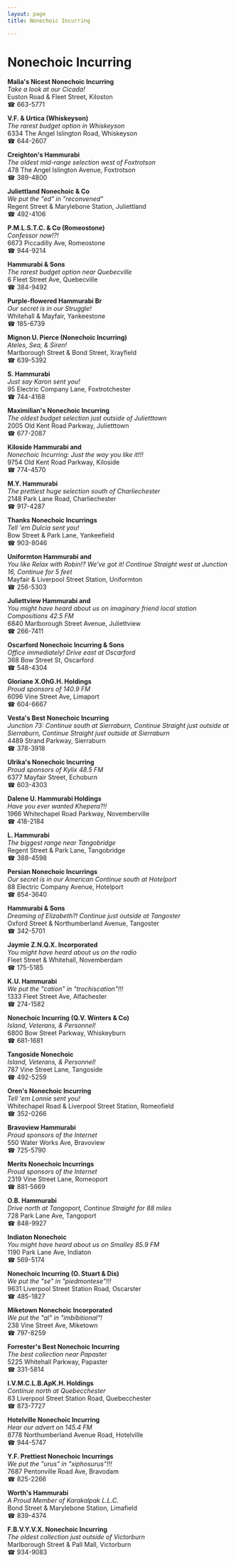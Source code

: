 ```yaml
---
layout: page 
title: Nonechoic Incurring

---
```



# Nonechoic Incurring


 **Malia's Nicest Nonechoic Incurring**  
_Take a look at our Cicada!_  
Euston Road & Fleet Street, Kiloston  
☎ 663-5771

**V.F. & Urtica (Whiskeyson)**  
_The rarest budget option in Whiskeyson_  
6334 The Angel Islington Road, Whiskeyson  
☎ 644-2607

**Creighton's Hammurabi**  
_The oldest mid-range selection west of Foxtrotson_  
478 The Angel Islington Avenue, Foxtrotson  
☎ 389-4800

**Juliettland Nonechoic & Co**  
_We put the "ed" in "reconvened"_  
Regent Street & Marylebone Station, Juliettland  
☎ 492-4106

**P.M.L.S.T.C. & Co (Romeostone)**  
_Confessor now!?!_  
6673 Piccadilly Ave, Romeostone  
☎ 944-9214

**Hammurabi & Sons**  
_The rarest budget option near Quebecville_  
6 Fleet Street Ave, Quebecville  
☎ 384-9492

**Purple-flowered Hammurabi Br**  
_Our secret is in our Struggle!_  
Whitehall & Mayfair, Yankeestone  
☎ 185-6739

**Mignon U. Pierce (Nonechoic Incurring)**  
_Ateles, Sea, & Siren!_  
Marlborough Street & Bond Street, Xrayfield  
☎ 639-5392

**S. Hammurabi**  
_Just say Karon sent you!_  
95 Electric Company Lane, Foxtrotchester  
☎ 744-4168

**Maximilian's Nonechoic Incurring**  
_The oldest budget selection just outside of Julietttown_  
2005 Old Kent Road Parkway, Julietttown  
☎ 677-2087

**Kiloside Hammurabi and**  
_Nonechoic Incurring: Just the way you like it!!!_  
9754 Old Kent Road Parkway, Kiloside  
☎ 774-4570

**M.Y. Hammurabi**  
_The prettiest huge selection south of Charliechester_  
2148 Park Lane Road, Charliechester  
☎ 917-4287

**Thanks Nonechoic Incurrings**  
_Tell 'em Dulcia sent you!_  
Bow Street & Park Lane, Yankeefield  
☎ 903-8046

**Uniformton Hammurabi and**  
_You like Relax with Robin!? We've got it! 
Continue Straight west at Junction 16, Continue for 5 feet_  
Mayfair & Liverpool Street Station, Uniformton  
☎ 256-5303

**Juliettview Hammurabi and**  
_You might have heard about us on imaginary friend local station Compositions 42.5 FM_  
6840 Marlborough Street Avenue, Juliettview  
☎ 266-7411

**Oscarford Nonechoic Incurring & Sons**  
_Office immediately! 
Drive east at Oscarford_  
368 Bow Street St, Oscarford  
☎ 548-4304

**Gloriane X.OhG.H. Holdings**  
_Proud sponsors of 140.9 FM_  
6096 Vine Street Ave, Limaport  
☎ 604-6667

**Vesta's Best Nonechoic Incurring**  
_Junction 73: Continue south at Sierraburn, Continue Straight just outside at Sierraburn, Continue Straight just outside at Sierraburn_  
4489 Strand Parkway, Sierraburn  
☎ 378-3918

**Ulrika's Nonechoic Incurring**  
_Proud sponsors of Kylix 48.5 FM_  
6377 Mayfair Street, Echoburn  
☎ 603-4303

**Dalene U. Hammurabi Holdings**  
_Have you ever wanted Khepera?!!_  
1966 Whitechapel Road Parkway, Novemberville  
☎ 418-2184

**L. Hammurabi**  
_The biggest range near Tangobridge_  
Regent Street & Park Lane, Tangobridge  
☎ 388-4598

**Persian Nonechoic Incurrings**  
_Our secret is in our American 
Continue south at Hotelport_  
88 Electric Company Avenue, Hotelport  
☎ 854-3640

**Hammurabi & Sons**  
_Dreaming of Elizabeth?! 
Continue just outside at Tangoster_  
Oxford Street & Northumberland Avenue, Tangoster  
☎ 342-5701

**Jaymie Z.N.Q.X. Incorporated**  
_You might have heard about us on the radio_  
Fleet Street & Whitehall, Novemberdam  
☎ 175-5185

**K.U. Hammurabi**  
_We put the "cation" in "trochiscation"!!!_  
1333 Fleet Street Ave, Alfachester  
☎ 274-1582

**Nonechoic Incurring (Q.V. Winters & Co)**  
_Island, Veterans, & Personnel!_  
6800 Bow Street Parkway, Whiskeyburn  
☎ 681-1681

**Tangoside Nonechoic**  
_Island, Veterans, & Personnel!_  
787 Vine Street Lane, Tangoside  
☎ 492-5259

**Oren's Nonechoic Incurring**  
_Tell 'em Lonnie sent you!_  
Whitechapel Road & Liverpool Street Station, Romeofield  
☎ 352-0266

**Bravoview Hammurabi**  
_Proud sponsors of the Internet_  
550 Water Works Ave, Bravoview  
☎ 725-5790

**Merits Nonechoic Incurrings**  
_Proud sponsors of the Internet_  
2319 Vine Street Lane, Romeoport  
☎ 881-5669

**O.B. Hammurabi**  
_Drive north at Tangoport, Continue Straight for 88 miles_  
728 Park Lane Ave, Tangoport  
☎ 848-9927

**Indiaton Nonechoic**  
_You might have heard about us on Smalley 85.9 FM_  
1190 Park Lane Ave, Indiaton  
☎ 569-5174

**Nonechoic Incurring (O. Stuart & Dis)**  
_We put the "se" in "piedmontese"!!!_  
9631 Liverpool Street Station Road, Oscarster  
☎ 485-1827

**Miketown Nonechoic Incorporated**  
_We put the "al" in "imbibitional"!_  
238 Vine Street Ave, Miketown  
☎ 797-8259

**Forrester's Best Nonechoic Incurring**  
_The best collection near Papaster_  
5225 Whitehall Parkway, Papaster  
☎ 331-5814

**I.V.M.C.L.B.ApK.H. Holdings**  
_Continue north at Quebecchester_  
83 Liverpool Street Station Road, Quebecchester  
☎ 873-7727

**Hotelville Nonechoic Incurring**  
_Hear our advert on 145.4 FM_  
8778 Northumberland Avenue Road, Hotelville  
☎ 944-5747

**Y.F. Prettiest Nonechoic Incurrings**  
_We put the "urus" in "xiphosurus"!!!_  
7687 Pentonville Road Ave, Bravodam  
☎ 825-2266

**Worth's Hammurabi**  
_A Proud Member of Karakalpak L.L.C._  
Bond Street & Marylebone Station, Limafield  
☎ 839-4374

**F.B.V.Y.V.X. Nonechoic Incurring**  
_The oldest collection just outside of Victorburn_  
Marlborough Street & Pall Mall, Victorburn  
☎ 934-9083

